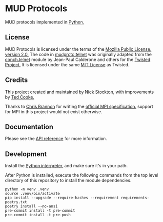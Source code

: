 # MUD Protocols

MUD protocols implemented in [Python.](https://www.python.org)


## License

MUD Protocols is licensed under the terms of the [Mozilla Public License, version 2.0.](https://nstockton.github.io/mud-protocols/license "License Page")
The code in [mudproto.telnet](https://github.com/nstockton/mud-protocols/blob/master/mudproto/telnet.py)
was originally adapted from the [conch.telnet](https://github.com/twisted/twisted/blob/trunk/src/twisted/conch/telnet.py)
module by Jean-Paul Calderone and others for the [Twisted Project.](https://twistedmatrix.com)
It is licensed under the same [MIT License](https://github.com/twisted/twisted/blob/trunk/LICENSE) as Twisted.


## Credits

This project created and maintained by [Nick Stockton,](https://github.com/nstockton)
with improvements by [Ted Cooke.](https://github.com/BeastlyTheos)

Thanks to [Chris Brannon](https://github.com/cmb) for writing the
[official MPI specification.](https://mume.org/help/mpi) support for MPI in this
project would not exist otherwise.


## Documentation

Please see the [API reference](https://nstockton.github.io/mud-protocols/api "MUD Protocols API Reference") for more information.

## Development

Install the [Python interpreter,](https://python.org "Python Home Page") and make sure it's in your path.

After Python is installed, execute the following commands from the top level directory of this repository to install the module dependencies.
```
python -m venv .venv
source .venv/bin/activate
pip install --upgrade --require-hashes --requirement requirements-poetry.txt
poetry install --no-ansi
pre-commit install -t pre-commit
pre-commit install -t pre-push
```
